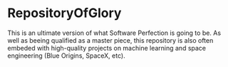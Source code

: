 # RepositoryOfGlory
This is an ultimate version of what Software Perfection is going to be. As well as beeing qualified as a master piece, this repository is also often embeded with high-quality projects on machine learning and space engineering (Blue Origins, SpaceX, etc).
